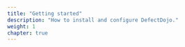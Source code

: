```yaml
---
title: "Getting started"
description: "How to install and configure DefectDojo."
weight: 1
chapter: true
---
```

